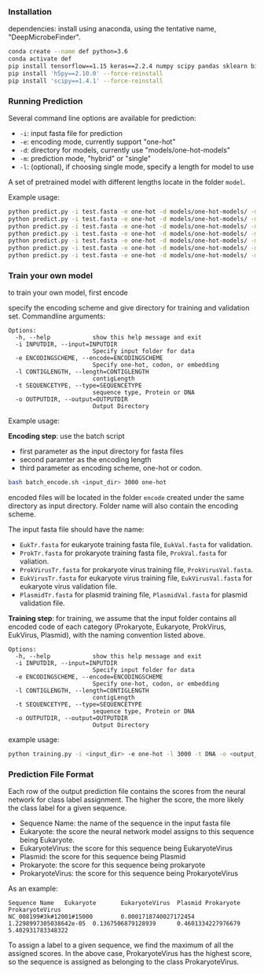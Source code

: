 ### Installation

dependencies: install using anaconda, using the tentative name, "DeepMicrobeFinder".

```sh
conda create --name def python=3.6
conda activate def
pip install tensorflow==1.15 keras==2.2.4 numpy scipy pandas sklearn biopython torch pgzip
pip install 'h5py==2.10.0' --force-reinstall
pip install 'scipy==1.4.1' --force-reinstall
```

### Running Prediction

Several command line options are available for prediction:
* `-i`: input fasta file for prediction
* `-e`: encoding mode, currently support "one-hot" 
* `-d`: directory for models, currently use "models/one-hot-models"
* `-m`: prediction mode, "hybrid" or "single"
* `-l`: (optional), if choosing single mode, specify a length for model to use

A set of pretrained model with different lengths locate in the folder `model`.

Example usage: 

```sh
python predict.py -i test.fasta -e one-hot -d models/one-hot-models/ -m single -l 500 
python predict.py -i test.fasta -e one-hot -d models/one-hot-models/ -m single -l 1000
python predict.py -i test.fasta -e one-hot -d models/one-hot-models/ -m single -l 2000
python predict.py -i test.fasta -e one-hot -d models/one-hot-models/ -m single -l 3000
python predict.py -i test.fasta -e one-hot -d models/one-hot-models/ -m single -l 5000
python predict.py -i test.fasta -e one-hot -d models/one-hot-models/ -m single
python predict.py -i test.fasta -e one-hot -d models/one-hot-models/ -m hybrid
```

### Train your own model

to train your own model, first encode 

specify the encoding scheme and give directory for training and validation set. Commandline arguments:
```
Options:
  -h, --help            show this help message and exit
  -i INPUTDIR, --input=INPUTDIR
                        Specify input folder for data
  -e ENCODINGSCHEME, --encode=ENCODINGSCHEME
                        Specify one-hot, codon, or embedding
  -l CONTIGLENGTH, --length=CONTIGLENGTH
                        contigLength
  -t SEQUENCETYPE, --type=SEQUENCETYPE
                        sequence type, Protein or DNA
  -o OUTPUTDIR, --output=OUTPUTDIR
                        Output Directory
```

Example usage: 

__Encoding step__: use the batch script 
- first parameter as the input directory for fasta files
- second paramter as the encoding length
- third parameter as encoding scheme, one-hot or codon.

```sh
bash batch_encode.sh <input_dir> 3000 one-hot
```

encoded files will be located in the folder `encode` created under the same directory as input directory. Folder name will also contain the encoding scheme.

The input fasta file should have the name: 
* `EukTr.fasta` for eukaryote training fasta file, `EukVal.fasta` for validation.
* `ProkTr.fasta` for prokaryote training fasta file, `ProkVal.fasta` for valiation.
* `ProkVirusTr.fasta` for prokaryote virus training file, `ProkVirusVal.fasta`.
* `EukVirusTr.fasta` for eukaryote virus training file, `EukVirusVal.fasta` for eukaryote virus validation file.
* `PlasmidTr.fasta` for plasmid training file, `PlasmidVal.fasta` for plasmid validation file.

__Training step__: for training, we assume that the input folder contains all encoded code of each category (Prokaryote, Eukaryote, ProkVirus, EukVirus, Plasmid), with the naming convention listed above.

```
Options:
  -h, --help            show this help message and exit
  -i INPUTDIR, --input=INPUTDIR
                        Specify input folder for data
  -e ENCODINGSCHEME, --encode=ENCODINGSCHEME
                        Specify one-hot, codon, or embedding
  -l CONTIGLENGTH, --length=CONTIGLENGTH
                        contigLength
  -t SEQUENCETYPE, --type=SEQUENCETYPE
                        sequence type, Protein or DNA
  -o OUTPUTDIR, --output=OUTPUTDIR
                        Output Directory
```

example usage:
```sh
python training.py -i <input_dir> -e one-hot -l 3000 -t DNA -o <output_dir>
```

### Prediction File Format 

Each row of the output prediction file contains the scores from the neural network for class label assignment. The higher the score, the more likely the class label for a given sequence.  
- Sequence Name: the name of the sequence in the input fasta file 
- Eukaryote: the score the neural network model assigns to this sequence being Eukaryote. 
- EukaryoteVirus: the score for this sequence being EukaryoteVirus 
- Plasmid: the score for this sequence being Plasmid 
- Prokaryote: the score for this sequence being prokaryote
- ProkaryoteVirus: the score for this sequence being ProkaryoteVirus  

As an example:
```
Sequence Name   Eukaryote       EukaryoteVirus  Plasmid Prokaryote      ProkaryoteVirus
NC_008199#3k#12001#15000        0.0001718740027172454   1.2298997305038642e-05  0.1367506879128939      0.4601334227976679      5.402931783348322
```

To assign a label to a given sequence, we find the maximum of all the assigned scores. In the above case, ProkaryoteVirus has the highest score, so the sequence is assigned as belonging to the class ProkaryoteVirus. 



